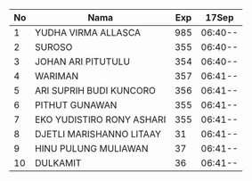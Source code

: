 | No | Nama | Exp | 17Sep |
|-----|-----|-----|-----|
| 1 | YUDHA VIRMA ALLASCA  | 985 | 06:40-- |
| 2 | SUROSO  | 355 | 06:40-- |
| 3 | JOHAN ARI PITUTULU  | 354 | 06:40-- |
| 4 | WARIMAN  | 357 | 06:41-- |
| 5 | ARI SUPRIH BUDI KUNCORO  | 356 | 06:41-- |
| 6 | PITHUT GUNAWAN  | 355 | 06:41-- |
| 7 | EKO YUDISTIRO RONY ASHARI  | 355 | 06:41-- |
| 8 | DJETLI MARISHANNO LITAAY  | 31 | 06:41-- |
| 9 | HINU PULUNG MULIAWAN  | 37 | 06:41-- |
| 10 | DULKAMIT  | 36 | 06:41-- |
